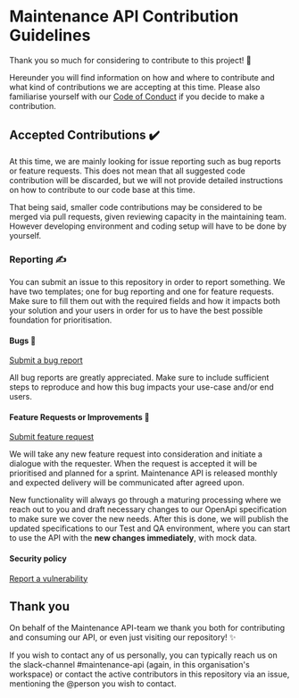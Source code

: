 # Maintenance API Contribution Guidelines

Thank you so much for considering to contribute to this project! :sparkling_heart: 

Hereunder you will find information on how and where to contribute and what kind of contributions we are accepting at this time. Please also familiarise yourself with our [Code of Conduct](CODE_OF_CONDUCT.md) if you decide to make a contribution.


## Accepted Contributions :heavy_check_mark:

At this time, we are mainly looking for issue reporting such as bug reports or feature requests. This does not mean that all suggested code contribution will be discarded, but we will not provide detailed instructions on how to contribute to our code base at this time. 

That being said, smaller code contributions may be considered to be merged via pull requests, given reviewing capacity in the maintaining team. However developing environment and coding setup will have to be done by yourself.

### Reporting :writing_hand:
 You can submit an issue to this repository in order to report something. We have two templates; one for bug reporting and one for feature requests. Make sure to fill them out with the required fields and how it impacts both your solution and your users in order for us to have the best possible foundation for prioritisation.

#### Bugs :bug:

[Submit a bug report](https://github.com/equinor/maintenance-api/issues/new?assignees=&labels=&template=bug_report.md&title=)

All bug reports are greatly appreciated. Make sure to include sufficient steps to reproduce and how this bug impacts your use-case and/or end users.

#### Feature Requests or Improvements :scroll:

[Submit feature request](https://github.com/equinor/maintenance-api/issues/new?assignees=&labels=&template=improvement-proposal.md&title=)

We will take any new feature request into consideration and initiate a dialogue with the requester. When the request is accepted it will be prioritised and planned for a sprint. Maintenance API is released monthly and expected delivery will be communicated after agreed upon.

New functionality will always go through a maturing processing where we reach out to you and draft necessary changes to our OpenApi specification to make sure we cover the new needs. After this is done, we will publish the updated specifications to our Test and QA environment, where you can start to use the API with the **new changes immediately**, with mock data. 

#### Security policy 

[Report a vulnerability](https://github.com/equinor/maintenance-api/issues/new?assignees=&labels=&template=security_report.md&title=)

## Thank you

On behalf of the Maintenance API-team we thank you both for contributing and consuming our API, or even just visiting our repository! :sparkles: 

If you wish to contact any of us personally, you can typically reach us on the slack-channel #maintenance-api (again, in this organisation's workspace) or contact the active contributors in this repository via an issue, mentioning the @person you wish to contact. 
